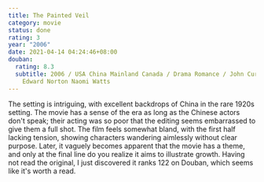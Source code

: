 ```yaml
---
title: The Painted Veil
category: movie
status: done
rating: 3
year: "2006"
date: 2021-04-14 04:24:46+08:00
douban:
  rating: 8.3
  subtitle: 2006 / USA China Mainland Canada / Drama Romance / John Curran /
    Edward Norton Naomi Watts
---
```


The setting is intriguing, with excellent backdrops of China in the rare 1920s setting. The movie has a sense of the era as long as the Chinese actors don't speak; their acting was so poor that the editing seems embarrassed to give them a full shot. The film feels somewhat bland, with the first half lacking tension, showing characters wandering aimlessly without clear purpose. Later, it vaguely becomes apparent that the movie has a theme, and only at the final line do you realize it aims to illustrate growth. Having not read the original, I just discovered it ranks 122 on Douban, which seems like it's worth a read.
